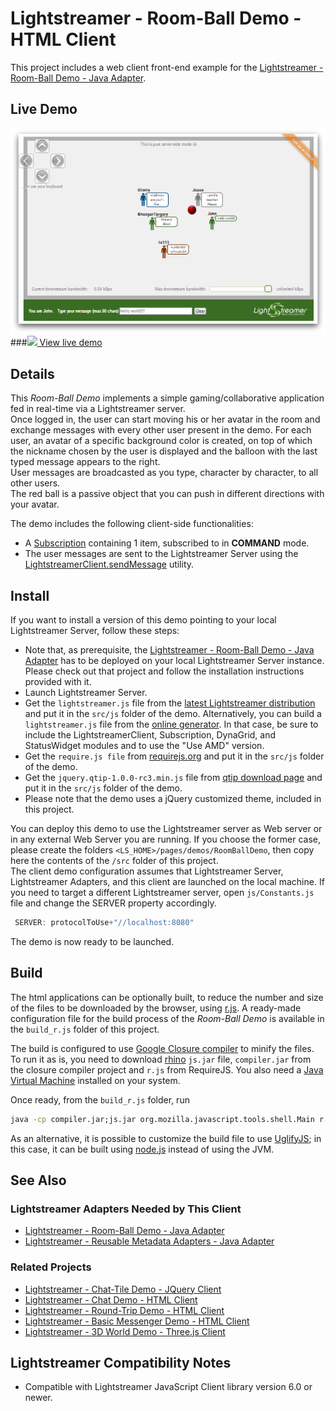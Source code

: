 # Lightstreamer - Room-Ball Demo - HTML Client #

<!-- START DESCRIPTION lightstreamer-example-roomball-client-javascript -->

This project includes a web client front-end example for the [Lightstreamer - Room-Ball Demo - Java Adapter](https://github.com/Weswit/Lightstreamer-example-RoomBall-adapter-java).

## Live Demo
[![screenshot](screen_demo_large_2.png)](http://demos.lightstreamer.com/RoomBallDemo)<br>
###[![](http://demos.lightstreamer.com/site/img/play.png) View live demo](http://demos.lightstreamer.com/RoomBallDemo)

## Details

This *Room-Ball Demo* implements a simple gaming/collaborative application fed in real-time via a Lightstreamer server.<br>
Once logged in, the user can start moving his or her avatar in the room and exchange messages with every other user present in the demo. For each user, an avatar of a specific background color is created, on top of which the nickname chosen by the user is displayed and the balloon with the last typed message appears to the right.<br>
User messages are broadcasted as you type, character by character, to all other users.<br>
The red ball is a passive object that you can push in different directions with your avatar.<br>

The demo includes the following client-side functionalities:
* A [Subscription](http://www.lightstreamer.com/docs/client_javascript_uni_api/Subscription.html) containing 1 item, subscribed to in <b>COMMAND</b> mode.
* The user messages are sent to the Lightstreamer Server using the [LightstreamerClient.sendMessage](http://www.lightstreamer.com/docs/client_javascript_uni_api/LightstreamerClient.html#sendMessage) utility.

<!-- END DESCRIPTION lightstreamer-example-roomball-client-javascript -->

## Install

If you want to install a version of this demo pointing to your local Lightstreamer Server, follow these steps:

* Note that, as prerequisite, the [Lightstreamer - Room-Ball Demo - Java Adapter](https://github.com/Weswit/Lightstreamer-example-RoomBall-adapter-java) has to be deployed on your local Lightstreamer Server instance. Please check out that project and follow the installation instructions provided with it.
* Launch Lightstreamer Server.
* Get the `lightstreamer.js` file from the [latest Lightstreamer distribution](http://www.lightstreamer.com/download) and put it in the `src/js` folder of the demo. Alternatively, you can build a `lightstreamer.js` file from the 
[online generator](http://www.lightstreamer.com/docs/client_javascript_tools/generator.html). In that case, be sure to include the LightstreamerClient, Subscription, DynaGrid, and StatusWidget modules and to use the "Use AMD" version.
* Get the `require.js file` from [requirejs.org](http://requirejs.org/docs/download.html) and put it in the `src/js` folder of the demo.
* Get the `jquery.qtip-1.0.0-rc3.min.js` file from [qtip download page](http://craigsworks.com/projects/qtip/download/) and put it in the `src/js` folder of the demo.
* Please note that the demo uses a jQuery customized theme, included in this project.

You can deploy this demo to use the Lightstreamer server as Web server or in any external Web Server you are running. 
If you choose the former case, please create the folders `<LS_HOME>/pages/demos/RoomBallDemo`, then copy here the contents of the `/src` folder of this project.<br>
The client demo configuration assumes that Lightstreamer Server, Lightstreamer Adapters, and this client are launched on the local machine. If you need to target a different Lightstreamer server, open `js/Constants.js` file and change the SERVER property accordingly.
```js
 SERVER: protocolToUse+"//localhost:8080"
```

The demo is now ready to be launched.

## Build

The html applications can be optionally built, to reduce the number and size of the files to be downloaded by the browser, using [r.js](http://requirejs.org/docs/optimization.html). A ready-made configuration file for the build process of the *Room-Ball Demo* is available in the `build_r.js` folder of this project.

The build is configured to use [Google Closure compiler](https://code.google.com/p/closure-compiler/) to minify the files. To run it as is, you need to download [rhino](https://developer.mozilla.org/en-US/docs/Rhino) `js.jar` file, `compiler.jar` from the closure compiler project and `r.js` from RequireJS. You also need a [Java Virtual Machine](https://www.java.com/en/download/) installed on your system.

Once ready, from the `build_r.js` folder, run

```cmd
java -cp compiler.jar;js.jar org.mozilla.javascript.tools.shell.Main r.js -o app.build.js
```

As an alternative, it is possible to customize the build file to use [UglifyJS](https://github.com/mishoo/UglifyJS2); in this case, it can be built using [node.js](http://nodejs.org/) instead of using the JVM.

## See Also

### Lightstreamer Adapters Needed by This Client

<!-- START RELATED_ENTRIES -->
* [Lightstreamer - Room-Ball Demo - Java Adapter](https://github.com/Weswit/Lightstreamer-example-RoomBall-adapter-java)
* [Lightstreamer - Reusable Metadata Adapters - Java Adapter](https://github.com/Weswit/Lightstreamer-example-ReusableMetadata-adapter-java)

<!-- END RELATED_ENTRIES -->

### Related Projects

* [Lightstreamer - Chat-Tile Demo - JQuery Client](https://github.com/Weswit/Lightstreamer-example-ChatTile-client-javascript)
* [Lightstreamer - Chat Demo - HTML Client](https://github.com/Weswit/Lightstreamer-example-Chat-client-javascript)
* [Lightstreamer - Round-Trip Demo - HTML Client](https://github.com/Weswit/Lightstreamer-example-RoundTrip-client-javascript)
* [Lightstreamer - Basic Messenger Demo - HTML Client](https://github.com/Weswit/Lightstreamer-example-Messenger-client-javascript)
* [Lightstreamer - 3D World Demo - Three.js Client](https://github.com/Weswit/Lightstreamer-example-3DWorld-client-javascript)

## Lightstreamer Compatibility Notes

* Compatible with Lightstreamer JavaScript Client library version 6.0 or newer.
